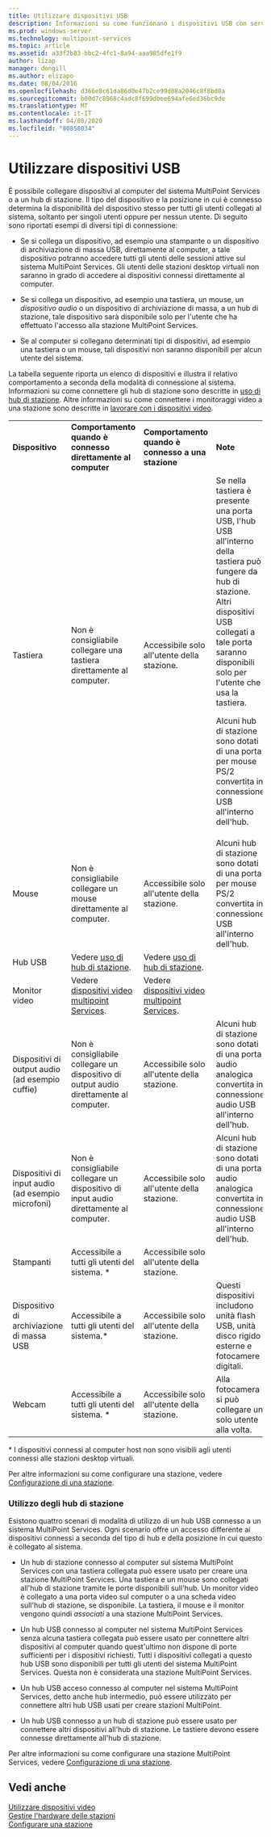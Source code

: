 ```yaml
---
title: Utilizzare dispositivi USB
description: Informazioni su come funzionano i dispositivi USB con servizi MultiPoint
ms.prod: windows-server
ms.technology: multipoint-services
ms.topic: article
ms.assetid: a33f2b83-bbc2-4fc1-8a94-aaa985dfe1f9
author: lizap
manager: dongill
ms.author: elizapo
ms.date: 08/04/2016
ms.openlocfilehash: d366e8c61da86d0e47b2ce99d08a2046c8f8bd0a
ms.sourcegitcommit: b00d7c8968c4adc8f699dbee694afe6ed36bc9de
ms.translationtype: MT
ms.contentlocale: it-IT
ms.lasthandoff: 04/08/2020
ms.locfileid: "80858034"
---
```

# <a name="work-with-usb-devices"></a>Utilizzare dispositivi USB
È possibile collegare dispositivi al computer del sistema MultiPoint Services o a un hub di stazione. Il tipo del dispositivo e la posizione in cui è connesso determina la disponibilità del dispositivo stesso per tutti gli utenti collegati al sistema, soltanto per singoli utenti oppure per nessun utente. Di seguito sono riportati esempi di diversi tipi di connessione:  
  
-   Se si collega un dispositivo, ad esempio una stampante o un dispositivo di archiviazione di massa USB, direttamente al computer, a tale dispositivo potranno accedere tutti gli utenti delle sessioni attive sul sistema MultiPoint Services. Gli utenti delle stazioni desktop virtuali non saranno in grado di accedere ai dispositivi connessi direttamente al computer.  
  
-   Se si collega un dispositivo, ad esempio una tastiera, un mouse, un *dispositivo audio* o un dispositivo di archiviazione di massa, a un hub di stazione, tale dispositivo sarà disponibile solo per l'utente che ha effettuato l'accesso alla stazione MultiPoint Services.  
  
-   Se al computer si collegano determinati tipi di dispositivi, ad esempio una tastiera o un mouse, tali dispositivi non saranno disponibili per alcun utente del sistema.  
  
La tabella seguente riporta un elenco di dispositivi e illustra il relativo comportamento a seconda della modalità di connessione al sistema. Informazioni su come connettere gli hub di stazione sono descritte in [uso di hub di stazione](#working-with-station-hubs). Altre informazioni su come connettere i monitoraggi video a una stazione sono descritte in [lavorare con i dispositivi video](Work-with-Video-Devices.md).  
  
|||||  
|-|-|-|-|  
|**Dispositivo**|**Comportamento quando è connesso direttamente al computer**|**Comportamento quando è connesso a una stazione**|**Note**|  
|Tastiera|Non è consigliabile collegare una tastiera direttamente al computer.|Accessibile solo all'utente della stazione.|Se nella tastiera è presente una porta USB, l'hub USB all'interno della tastiera può fungere da hub di stazione. Altri dispositivi USB collegati a tale porta saranno disponibili solo per l'utente che usa la tastiera.<p>Alcuni hub di stazione sono dotati di una porta per mouse PS\/2 convertita in connessione USB all'interno dell'hub.|  
|Mouse|Non è consigliabile collegare un mouse direttamente al computer.|Accessibile solo all'utente della stazione.|Alcuni hub di stazione sono dotati di una porta per mouse PS\/2 convertita in connessione USB all'interno dell'hub.|  
|Hub USB|Vedere [uso di hub di stazione](#working-with-station-hubs).|Vedere [uso di hub di stazione](#working-with-station-hubs).||  
|Monitor video|Vedere [dispositivi video multipoint Services](work-with-video-devices.md).|Vedere [dispositivi video multipoint Services](work-with-video-devices.md).||  
|Dispositivi di output audio (ad esempio cuffie)|Non è consigliabile collegare un dispositivo di output audio direttamente al computer.|Accessibile solo all'utente della stazione.|Alcuni hub di stazione sono dotati di una porta audio analogica convertita in connessione audio USB all'interno dell'hub.|  
|Dispositivi di input audio (ad esempio microfoni)|Non è consigliabile collegare un dispositivo di input audio direttamente al computer.|Accessibile solo all'utente della stazione.|Alcuni hub di stazione sono dotati di una porta audio analogica convertita in connessione audio USB all'interno dell'hub.|  
|Stampanti|Accessibile a tutti gli utenti del sistema. *|Accessibile solo all'utente della stazione.||  
|Dispositivo di archiviazione di massa USB|Accessibile a tutti gli utenti del sistema.\*|Accessibile solo all'utente della stazione.|Questi dispositivi includono unità flash USB, unità disco rigido esterne e fotocamere digitali.|  
|Webcam|Accessibile a tutti gli utenti del sistema. *|Accessibile solo all'utente della stazione.|Alla fotocamera si può collegare un solo utente alla volta.|  
  
\* I dispositivi connessi al computer host non sono visibili agli utenti connessi alle stazioni desktop virtuali.  
  
Per altre informazioni su come configurare una stazione, vedere [Configurazione di una stazione](Set-Up-a-Station.md).  
  
### <a name="working-with-station-hubs"></a>Utilizzo degli hub di stazione  
Esistono quattro scenari di modalità di utilizzo di un hub USB connesso a un sistema MultiPoint Services. Ogni scenario offre un accesso differente ai dispositivi connessi a seconda del tipo di hub e della posizione in cui questo è collegato al sistema.  
  
-   Un hub di stazione connesso al computer sul sistema MultiPoint Services con una tastiera collegata può essere usato per creare una stazione MultiPoint Services. Una tastiera e un mouse sono collegati all'hub di stazione tramite le porte disponibili sull'hub. Un monitor video è collegato a una porta video sul computer o a una scheda video sull'hub di stazione, se disponibile. La tastiera, il mouse e il monitor vengono quindi *associati* a una stazione MultiPoint Services.  
  
-   Un hub USB connesso al computer nel sistema MultiPoint Services senza alcuna tastiera collegata può essere usato per connettere altri dispositivi al computer quando quest'ultimo non dispone di porte sufficienti per i dispositivi richiesti. Tutti i dispositivi collegati a questo hub USB sono disponibili per tutti gli utenti del sistema MultiPoint Services. Questa non è considerata una stazione MultiPoint Services.  
  
-   Un hub USB acceso connesso al computer nel sistema MultiPoint Services, detto anche hub intermedio, può essere utilizzato per connettere altri hub USB usati per creare stazioni MultiPoint.  
  
-   Un hub USB connesso a un hub di stazione può essere usato per connettere altri dispositivi all'hub di stazione. Le tastiere devono essere connesse direttamente all'hub di stazione.  
  
Per altre informazioni su come configurare una stazione MultiPoint Services, vedere [Configurazione di una stazione](Set-Up-a-Station.md).  
  
## <a name="see-also"></a>Vedi anche  
[Utilizzare dispositivi video](Work-with-Video-Devices.md)  
[Gestire l'hardware delle stazioni](Manage-Station-Hardware.md)  
[Configurare una stazione](Set-Up-a-Station.md)